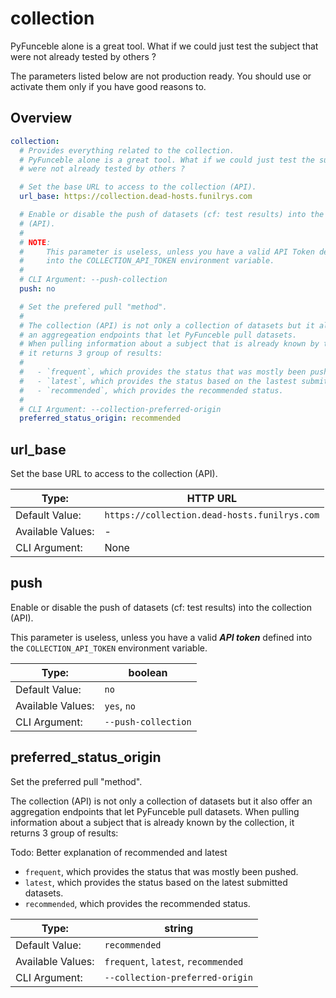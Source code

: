 # collection

PyFunceble alone is a great tool. What if we could just test the subject that were not already tested by others ?

<warning title="Beware!!!">

The parameters listed below are not production ready. You should use or activate them only if you have good reasons to.

</warning>

## Overview

```yaml title=".PyFunceble.overwrite.yaml"
collection:
  # Provides everything related to the collection.
  # PyFunceble alone is a great tool. What if we could just test the subject that
  # were not already tested by others ?

  # Set the base URL to access to the collection (API).
  url_base: https://collection.dead-hosts.funilrys.com

  # Enable or disable the push of datasets (cf: test results) into the collection
  # (API).
  #
  # NOTE:
  #     This parameter is useless, unless you have a valid API Token defined
  #     into the COLLECTION_API_TOKEN environment variable.
  #
  # CLI Argument: --push-collection
  push: no

  # Set the prefered pull "method".
  #
  # The collection (API) is not only a collection of datasets but it also offer
  # an aggregeation endpoints that let PyFunceble pull datasets.
  # When pulling information about a subject that is already known by the collection,
  # it returns 3 group of results:
  #
  #   - `frequent`, which provides the status that was mostly been pushed.
  #   - `latest`, which provides the status based on the lastest submitted datasets.
  #   - `recommended`, which provides the recommended status.
  #
  # CLI Argument: --collection-preferred-origin
  preferred_status_origin: recommended
```

## url_base

Set the base URL to access to the collection (API).

| Type:             | HTTP URL                                     |
|-------------------|----------------------------------------------|
| Default Value:    | `https://collection.dead-hosts.funilrys.com` |
| Available Values: | -                                            |
| CLI Argument:     | None                                         |


## push

Enable or disable the push of datasets (cf: test results) into the collection
(API).

<warning title="Beware!!!">

This parameter is useless, unless you have a valid **_API token_** defined into the `COLLECTION_API_TOKEN` environment variable.

</warning>

| Type:             | boolean             |
|-------------------|---------------------|
| Default Value:    | `no`                |
| Available Values: | `yes`, `no`         |
| CLI Argument:     | `--push-collection` |


## preferred_status_origin

Set the preferred pull "method".

The collection (API) is not only a collection of datasets but it also offer an aggregation endpoints that let PyFunceble pull datasets.
When pulling information about a subject that is already known by the collection, it returns 3 group of results:

Todo: Better explanation of recommended and latest

- `frequent`, which provides the status that was mostly been pushed.
- `latest`, which provides the status based on the latest submitted datasets.
- `recommended`, which provides the recommended status.

| Type:             | string                              |
|-------------------|-------------------------------------|
| Default Value:    | `recommended`                       |
| Available Values: | `frequent`, `latest`, `recommended` |
| CLI Argument:     | `--collection-preferred-origin`     |
